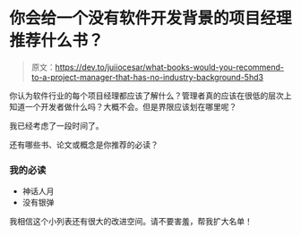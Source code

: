 # 你会给一个没有软件开发背景的项目经理推荐什么书？

> 原文：<https://dev.to/juiiocesar/what-books-would-you-recommend-to-a-project-manager-that-has-no-industry-background-5hd3>

你认为软件行业的每个项目经理都应该了解什么？管理者真的应该在很低的层次上知道一个开发者做什么吗？大概不会。但是界限应该划在哪里呢？

我已经考虑了一段时间了。

还有哪些书、论文或概念是你推荐的必读？

### 我的必读

*   神话人月
*   没有银弹

我相信这个小列表还有很大的改进空间。请不要害羞，帮我扩大名单！